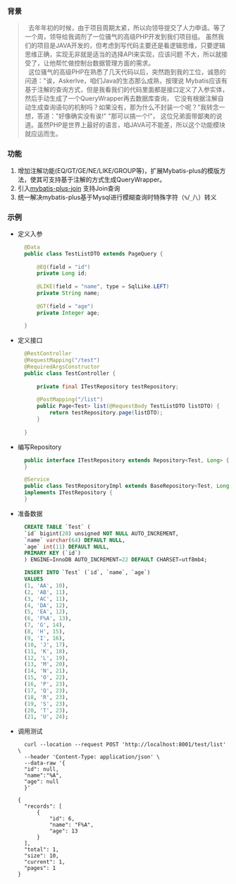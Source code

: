 ### 背景
> &nbsp;&nbsp;去年年初的时候，由于项目周期太紧，所以向领导提交了人力申请。等了一个周，领导给我调剂了一位骚气的高级PHP开发到我们项目组。
> 虽然我们的项目是JAVA开发的，但考虑到写代码主要还是看逻辑思维，只要逻辑思维正确，实现无非就是适当的选择API来实现，应该问题
> 不大，所以就接受了，让他帮忙做控制台数据管理方面的需求。<br/>
> &nbsp;&nbsp;这位骚气的高级PHP在熟悉了几天代码以后，突然跑到我的工位，诚恳的问道："诶，Askerlve，咱们Java的生态那么成熟，按理说
> Mybatis应该有基于注解的查询方式，但是我看我们的代码里面都是接口定义了入参实体，然后手动生成了一个QueryWrapper再去数据库查询，
> 它没有根据注解自动生成查询语句的机制吗？如果没有，那为什么不封装一个呢？"我转念一想，答道："好像确实没有诶!" "那可以搞一个!"，
> 这位兄弟面带鄙夷的说道。虽然PHP是世界上最好的语言，咱JAVA可不能差，所以这个功能模块就应运而生。

### 功能
1. 增加注解功能(EQ/GT/GE/NE/LIKE/GROUP等)，扩展Mybatis-plus的模版方法，使其可支持基于注解的方式生成QueryWrapper。
2. 引入[mybatis-plus-join](https://github.com/yulichang/mybatis-plus-join) 支持Join查询
3. 统一解决mybatis-plus基于Mysql进行模糊查询时特殊字符（`%`/`_`/`\`）转义

### 示例
- 定义入参
  ```java
    @Data
    public class TestListDTO extends PageQuery {
    
        @EQ(field = "id")
        private Long id;
    
        @LIKE(field = "name", type = SqlLike.LEFT)
        private String name;
    
        @GT(field = "age")
        private Integer age;
    
    }
  ```
- 定义接口
  ```java
    @RestController
    @RequestMapping("/test")
    @RequiredArgsConstructor
    public class TestController {
    
        private final ITestRepository testRepository;
    
        @PostMapping("/list")
        public Page<Test> list(@RequestBody TestListDTO listDTO) {
            return testRepository.page(listDTO);
        }
    
    }
  ```
- 编写Repository
  ```java
    public interface ITestRepository extends Repository<Test, Long> {
    }
  ```
  ```java
    @Service
    public class TestRepositoryImpl extends BaseRepository<Test, Long, ITestService>
    implements ITestRepository {
    }
  ```
- 准备数据
  ```sql
    CREATE TABLE `Test` (
    `id` bigint(20) unsigned NOT NULL AUTO_INCREMENT,
    `name` varchar(64) DEFAULT NULL,
    `age` int(11) DEFAULT NULL,
    PRIMARY KEY (`id`)
    ) ENGINE=InnoDB AUTO_INCREMENT=22 DEFAULT CHARSET=utf8mb4;
  
    INSERT INTO `Test` (`id`, `name`, `age`)
    VALUES
    (1, 'AA', 10),
    (2, 'AB', 11),
    (3, 'AC', 11),
    (4, 'DA', 12),
    (5, 'EA', 12),
    (6, 'F%A', 13),
    (7, 'G', 14),
    (8, 'H', 15),
    (9, 'I', 16),
    (10, 'J', 17),
    (11, 'K', 18),
    (12, 'L', 19),
    (13, 'M', 20),
    (14, 'N', 21),
    (15, 'O', 22),
    (16, 'P', 23),
    (17, 'Q', 23),
    (18, 'R', 23),
    (19, 'S', 23),
    (20, 'T', 23),
    (21, 'U', 24);
  ```
- 调用测试
  ```
    curl --location --request POST 'http://localhost:8001/test/list' \
    --header 'Content-Type: application/json' \
    --data-raw '{
    "id": null,
    "name":"%A",
    "age": null
    }'
  ```
  ```
  {
    "records": [
        {
            "id": 6,
            "name": "F%A",
            "age": 13
        }
    ],
    "total": 1,
    "size": 10,
    "current": 1,
    "pages": 1
  }
  ```
  